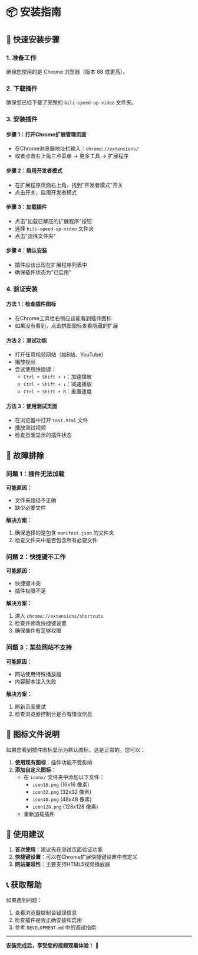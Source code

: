 # 📦 安装指南

## 🚀 快速安装步骤

### 1. 准备工作
确保您使用的是 Chrome 浏览器（版本 88 或更高）。

### 2. 下载插件
确保您已经下载了完整的 `bili-speed-up-video` 文件夹。

### 3. 安装插件

#### 步骤 1：打开Chrome扩展管理页面
- 在Chrome浏览器地址栏输入：`chrome://extensions/`
- 或者点击右上角三点菜单 → 更多工具 → 扩展程序

#### 步骤 2：启用开发者模式
- 在扩展程序页面右上角，找到"开发者模式"开关
- 点击开关，启用开发者模式

#### 步骤 3：加载插件
- 点击"加载已解压的扩展程序"按钮
- 选择 `bili-speed-up-video` 文件夹
- 点击"选择文件夹"

#### 步骤 4：确认安装
- 插件应该出现在扩展程序列表中
- 确保插件状态为"已启用"

### 4. 验证安装

#### 方法 1：检查插件图标
- 在Chrome工具栏右侧应该能看到插件图标
- 如果没有看到，点击拼图图标查看隐藏的扩展

#### 方法 2：测试功能
- 打开任意视频网站（如B站、YouTube）
- 播放视频
- 尝试使用快捷键：
  - `Ctrl + Shift + ↑`：加速播放
  - `Ctrl + Shift + ↓`：减速播放
  - `Ctrl + Shift + R`：重置速度

#### 方法 3：使用测试页面
- 在浏览器中打开 `test.html` 文件
- 播放测试视频
- 检查页面显示的插件状态

## 🔧 故障排除

### 问题 1：插件无法加载
**可能原因：**
- 文件夹路径不正确
- 缺少必要文件

**解决方案：**
1. 确保选择的是包含 `manifest.json` 的文件夹
2. 检查文件夹中是否包含所有必要文件

### 问题 2：快捷键不工作
**可能原因：**
- 快捷键冲突
- 插件权限不足

**解决方案：**
1. 进入 `chrome://extensions/shortcuts`
2. 检查并修改快捷键设置
3. 确保插件有足够权限

### 问题 3：某些网站不支持
**可能原因：**
- 网站使用特殊播放器
- 内容脚本注入失败

**解决方案：**
1. 刷新页面重试
2. 检查浏览器控制台是否有错误信息

## 📝 图标文件说明

如果您看到插件图标显示为默认图标，这是正常的。您可以：

1. **使用现有图标**：插件功能不受影响
2. **添加自定义图标**：
   - 在 `icons/` 文件夹中添加以下文件：
     - `icon16.png` (16x16 像素)
     - `icon32.png` (32x32 像素)
     - `icon48.png` (48x48 像素)
     - `icon128.png` (128x128 像素)
   - 重新加载插件

## 🎯 使用建议

1. **首次使用**：建议先在测试页面验证功能
2. **快捷键设置**：可以在Chrome扩展快捷键设置中自定义
3. **网站兼容性**：主要支持HTML5视频播放器

## 📞 获取帮助

如果遇到问题：
1. 查看浏览器控制台错误信息
2. 检查插件是否正确安装和启用
3. 参考 `DEVELOPMENT.md` 中的调试指南

---

**安装完成后，享受您的视频观看体验！** 🎉 